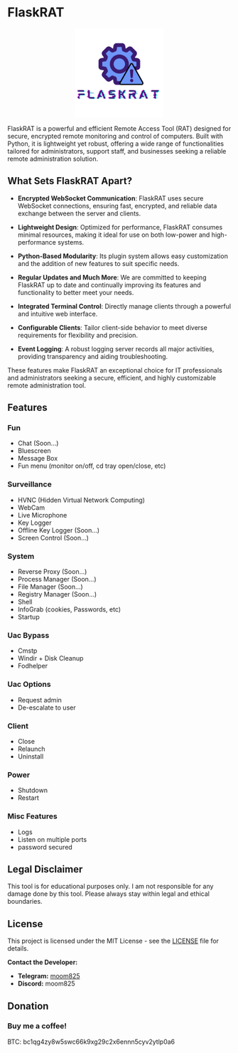 # FlaskRAT

<p align='center'>
<img src="./Logo.png" width=200 alt="FlaskRAT Logo"/>
</p>

FlaskRAT is a powerful and efficient Remote Access Tool (RAT) designed for secure, encrypted remote monitoring and control of computers. Built with Python, it is lightweight yet robust, offering a wide range of functionalities tailored for administrators, support staff, and businesses seeking a reliable remote administration solution.

</span>

## What Sets FlaskRAT Apart?


- **Encrypted WebSocket Communication**: FlaskRAT uses secure WebSocket connections, ensuring fast, encrypted, and reliable data exchange between the server and clients.

- **Lightweight Design**: Optimized for performance, FlaskRAT consumes minimal resources, making it ideal for use on both low-power and high-performance systems.

- **Python-Based Modularity**: Its plugin system allows easy customization and the addition of new features to suit specific needs.

- **Regular Updates and Much More**: We are committed to keeping FlaskRAT up to date and continually improving its features and functionality to better meet your needs.

- **Integrated Terminal Control**: Directly manage clients through a powerful and intuitive web interface.
  
- **Configurable Clients**: Tailor client-side behavior to meet diverse requirements for flexibility and precision.

- **Event Logging**: A robust logging server records all major activities, providing transparency and aiding troubleshooting.

These features make FlaskRAT an exceptional choice for IT professionals and administrators seeking a secure, efficient, and highly customizable remote administration tool.

## Features

### Fun

- Chat (Soon...)
- Bluescreen
- Message Box
- Fun menu (monitor on/off, cd tray open/close, etc)

### Surveillance

- HVNC (Hidden Virtual Network Computing)
- WebCam
- Live Microphone
- Key Logger
- Offline Key Logger (Soon...)
- Screen Control (Soon...)

### System

- Reverse Proxy (Soon...)
- Process Manager (Soon...)
- File Manager (Soon...)
- Registry Manager (Soon...)
- Shell
- InfoGrab (cookies, Passwords, etc)
- Startup

### Uac Bypass

- Cmstp
- Windir + Disk Cleanup
- Fodhelper

### Uac Options

- Request admin
- De-escalate to user

### Client

- Close
- Relaunch
- Uninstall

### Power

- Shutdown
- Restart

### Misc Features

- Logs
- Listen on multiple ports
- password secured

## Legal Disclaimer

This tool is for educational purposes only. I am not responsible for any damage done by this tool. Please always stay within legal and ethical boundaries.

## License

This project is licensed under the MIT License - see the [LICENSE](LICENSE) file for details.


**Contact the Developer:**
- **Telegram:** [moom825](https://t.me/moom825)
- **Discord:** moom825

## Donation
### Buy me a coffee!
BTC: bc1qg4zy8w5swc66k9xg29c2x6ennn5cyv2ytlp0a6
